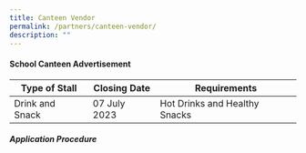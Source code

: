 ```yaml
---
title: Canteen Vendor
permalink: /partners/canteen-vendor/
description: ""
---
```

#### **School Canteen Advertisement**



| Type of Stall | Closing Date | Requirements |
| -------- | -------- | -------- |
| Drink and Snack | 07 July 2023 | Hot Drinks and Healthy Snacks |

##### **Application Procedure**